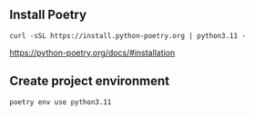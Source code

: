 ## Install Poetry

`curl -sSL https://install.python-poetry.org | python3.11 -`

https://python-poetry.org/docs/#installation

## Create project environment

`poetry env use python3.11`
